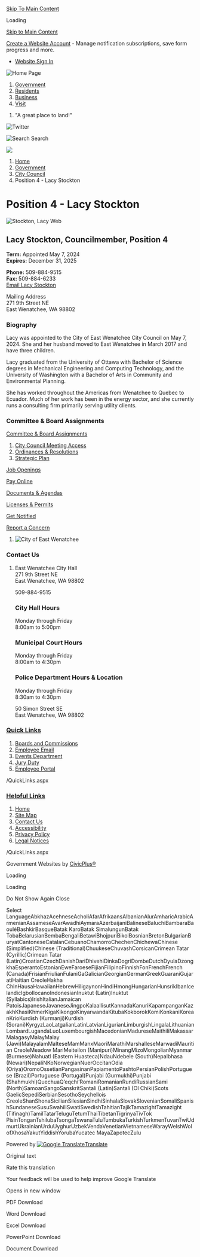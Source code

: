 [Skip To Main Content](https://www.eastwenatcheewa.gov/259/Position-4---Lacy-Stockton/)

Loading

[Skip to Main Content](https://www.eastwenatcheewa.gov/259/Position-4---Lacy-Stockton/)

[Create a Website Account](https://www.eastwenatcheewa.gov/MyAccount/ProfileCreate) - Manage notification subscriptions, save form progress and more.   

- [Website Sign In](https://www.eastwenatcheewa.gov/MyAccount)

![Home Page](https://www.eastwenatcheewa.gov/ImageRepository/Document?documentID=231)

1. [Government](https://www.eastwenatcheewa.gov/27/Government)
2. [Residents](https://www.eastwenatcheewa.gov/31/Residents)
3. [Business](https://www.eastwenatcheewa.gov/35/Business)
4. [Visit](https://visitwenatchee.org)

<!--THE END-->

1. "A great place to land!"

![Twitter](https://www.eastwenatcheewa.gov/ImageRepository/Document?documentID=42)

![Search](https://www.eastwenatcheewa.gov/ImageRepository/Document?documentID=67) Search

![](https://www.eastwenatcheewa.gov/ImageRepository/Document?documentID=61)

1. [Home](https://www.eastwenatcheewa.gov)
2. [Government](https://www.eastwenatcheewa.gov/27/Government)
3. [City Council](https://www.eastwenatcheewa.gov/249/City-Council)
4. Position 4 - Lacy Stockton

# Position 4 - Lacy Stockton

![Stockton, Lacy Web](https://www.eastwenatcheewa.gov/ImageRepository/Document?documentID=1621)

## Lacy Stockton, Councilmember, Position 4

**Term:** Appointed May 7, 2024  
**Expires:** December 31, 2025

**Phone:** 509-884-9515  
**Fax:** 509-884-6233  
[Email Lacy Stockton](mailto:%20lstockton@eastwenatcheewa.gov)

Mailing Address  
271 9th Street NE  
East Wenatchee, WA 98802

### Biography

Lacy was appointed to the City of East Wenatchee City Council on May 7, 2024. She and her husband moved to East Wenatchee in March 2017 and have three children.

Lacy graduated from the University of Ottawa with Bachelor of Science degrees in Mechanical Engineering and Computing Technology, and the University of Washington with a Bachelor of Arts in Community and Environmental Planning. 

She has worked throughout the Americas from Wenatchee to Quebec to Ecuador. Much of her work has been in the energy sector, and she currently runs a consulting firm primarily serving utility clients.

### Committee &amp; Board Assignments

[Committee &amp; Board Assignments](https://www.eastwenatcheewa.gov/DocumentCenter/View/1515/2024-CommitteeBoard-Assignments)

1. [City Council Meeting Access](https://www.eastwenatcheewa.gov/252/City-Council-Meeting-Access)
2. [Ordinances &amp; Resolutions](https://www.eastwenatcheewa.gov/268/Ordinances-Resolutions)
3. [Strategic Plan](https://www.eastwenatcheewa.gov/344/Strategic-Plan)

[Job Openings](https://www.eastwenatcheewa.gov/259/Position-4---Lacy-Stockton/294/Employment-Opportunities)

[Pay Online](https://www.eastwenatcheewa.gov/292/Pay-Online)

[Documents &amp; Agendas](https://www.eastwenatcheewa.gov/306/Documents-Agendas)

[Licenses &amp; Permits](https://www.eastwenatcheewa.gov/293/Licenses-Permits)

[Get Notified](https://www.eastwenatcheewa.gov/list.aspx)

[Report a Concern](https://www.eastwenatcheewa.gov/requesttracker.aspx)

1. ![City of East Wenatchee](https://www.eastwenatcheewa.gov/ImageRepository/Document?documentID=83)

### Contact Us

1. East Wenatchee City Hall  
   271 9th Street NE  
   East Wenatchee, WA 98802
   
   509-884-9515
   
   ### City Hall Hours
   
   Monday through Friday  
   8:00am to 5:00pm
   
   ### Municipal Court Hours
   
   Monday through Friday  
   8:00am to 4:30pm
   
   ### Police Department Hours &amp; Location
   
   Monday through Friday  
   8:30am to 4:30pm
   
   50 Simon Street SE  
   East Wenatchee, WA 98802

### [Quick Links](https://www.eastwenatcheewa.gov/QuickLinks.aspx?CID=21)

1. [Boards and Commissions](https://www.eastwenatcheewa.gov/177/Boards-Commissions)
2. [Employee Email](https://portal.office.com)
3. [Events Department](https://www.eastwenatcheewa.gov/180/Events-Department)
4. [Jury Duty](https://www.eastwenatcheewa.gov/233/Jury-Duty)
5. [Employee Portal](https://www.eastwenatcheewa.gov/72)

/QuickLinks.aspx

### [Helpful Links](https://www.eastwenatcheewa.gov/QuickLinks.aspx?CID=22)

1. [Home](https://www.eastwenatcheewa.gov)
2. [Site Map](https://www.eastwenatcheewa.gov/sitemap)
3. [Contact Us](https://www.eastwenatcheewa.gov/285/Contact-Us)
4. [Accessibility](https://www.eastwenatcheewa.gov/245/Website-Accessibility)
5. [Privacy Policy](https://www.eastwenatcheewa.gov/privacy)
6. [Legal Notices](https://www.eastwenatcheewa.gov/289/Legal-Notices)

/QuickLinks.aspx

Government Websites by [CivicPlus®](https://connect.civicplus.com/referral)

Loading

Loading

Do Not Show Again Close

Select LanguageAbkhazAcehneseAcholiAfarAfrikaansAlbanianAlurAmharicArabicArmenianAssameseAvarAwadhiAymaraAzerbaijaniBalineseBaluchiBambaraBaouléBashkirBasqueBatak KaroBatak SimalungunBatak TobaBelarusianBembaBengaliBetawiBhojpuriBikolBosnianBretonBulgarianBuryatCantoneseCatalanCebuanoChamorroChechenChichewaChinese (Simplified)Chinese (Traditional)ChuukeseChuvashCorsicanCrimean Tatar (Cyrillic)Crimean Tatar (Latin)CroatianCzechDanishDariDhivehiDinkaDogriDombeDutchDyulaDzongkhaEsperantoEstonianEweFaroeseFijianFilipinoFinnishFonFrenchFrench (Canada)FrisianFriulianFulaniGaGalicianGeorgianGermanGreekGuaraniGujaratiHaitian CreoleHakha ChinHausaHawaiianHebrewHiligaynonHindiHmongHungarianHunsrikIbanIcelandicIgboIlocanoIndonesianInuktut (Latin)Inuktut (Syllabics)IrishItalianJamaican PatoisJapaneseJavaneseJingpoKalaallisutKannadaKanuriKapampanganKazakhKhasiKhmerKigaKikongoKinyarwandaKitubaKokborokKomiKonkaniKoreanKrioKurdish (Kurmanji)Kurdish (Sorani)KyrgyzLaoLatgalianLatinLatvianLigurianLimburgishLingalaLithuanianLombardLugandaLuoLuxembourgishMacedonianMadureseMaithiliMakassarMalagasyMalayMalay (Jawi)MalayalamMalteseMamManxMaoriMarathiMarshalleseMarwadiMauritian CreoleMeadow MariMeiteilon (Manipuri)MinangMizoMongolianMyanmar (Burmese)Nahuatl (Eastern Huasteca)NdauNdebele (South)Nepalbhasa (Newari)NepaliNKoNorwegianNuerOccitanOdia (Oriya)OromoOssetianPangasinanPapiamentoPashtoPersianPolishPortuguese (Brazil)Portuguese (Portugal)Punjabi (Gurmukhi)Punjabi (Shahmukhi)QuechuaQʼeqchiʼRomaniRomanianRundiRussianSami (North)SamoanSangoSanskritSantali (Latin)Santali (Ol Chiki)Scots GaelicSepediSerbianSesothoSeychellois CreoleShanShonaSicilianSilesianSindhiSinhalaSlovakSlovenianSomaliSpanishSundaneseSusuSwahiliSwatiSwedishTahitianTajikTamazightTamazight (Tifinagh)TamilTatarTeluguTetumThaiTibetanTigrinyaTivTok PisinTonganTshilubaTsongaTswanaTuluTumbukaTurkishTurkmenTuvanTwiUdmurtUkrainianUrduUyghurUzbekVendaVenetianVietnameseWarayWelshWolofXhosaYakutYiddishYorubaYucatec MayaZapotecZulu

Powered by [![Google Translate](https://www.gstatic.com/images/branding/googlelogo/1x/googlelogo_color_42x16dp.png)Translate](https://translate.google.com)

Original text

Rate this translation

Your feedback will be used to help improve Google Translate

Opens in new window

PDF Download

Word Download

Excel Download

PowerPoint Download

Document Download